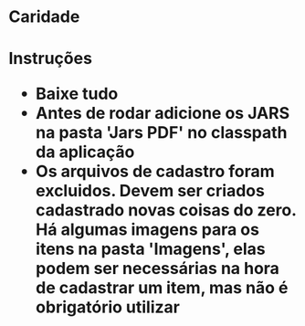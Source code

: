 # Caridade

<h1> Instruções

<ul>
  <li> Baixe tudo 
  <li> Antes de rodar adicione os JARS na pasta 'Jars PDF' no classpath da aplicação 
  <li> Os arquivos de cadastro foram excluidos. Devem ser criados cadastrado novas coisas do zero. 
  <l1> Há algumas imagens para os itens na pasta 'Imagens', elas podem ser necessárias na hora de cadastrar um item, mas não é obrigatório utilizar 

